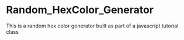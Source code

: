 # Random_HexColor_Generator
This is a random hex color generator built as part of a javascript tutorial class
